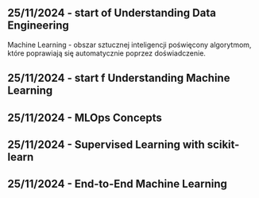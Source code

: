 ## 25/11/2024 - start of Understanding Data Engineering
Machine Learning - obszar sztucznej inteligencji poświęcony algorytmom, które poprawiają się automatycznie poprzez doświadczenie.

## 25/11/2024 - start f Understanding Machine Learning

## 25/11/2024 - MLOps Concepts

## 25/11/2024 - Supervised Learning with scikit-learn

## 25/11/2024 - End-to-End Machine Learning

